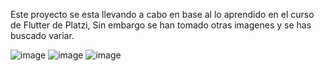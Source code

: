 Este proyecto se esta llevando a cabo en base al lo aprendido en el curso de Flutter de Platzi,
Sin embargo se han tomado otras imagenes y se has buscado variar.



![image](https://user-images.githubusercontent.com/113260647/195715973-fd7342b5-751a-4288-b8b4-3acd00508431.png)
![image](https://user-images.githubusercontent.com/113260647/195715791-bfd23590-8421-46b0-9d25-64122d1c1ee9.png)
![image](https://user-images.githubusercontent.com/113260647/195716089-abd3c29f-4630-4742-a441-a102d68b3a41.png)
